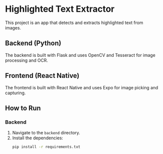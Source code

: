 # Highlighted Text Extractor

This project is an app that detects and extracts highlighted text from images.

## Backend (Python)

The backend is built with Flask and uses OpenCV and Tesseract for image processing and OCR.

## Frontend (React Native)

The frontend is built with React Native and uses Expo for image picking and capturing.

## How to Run

### Backend

1. Navigate to the `backend` directory.
2. Install the dependencies:
   ```bash
   pip install -r requirements.txt
